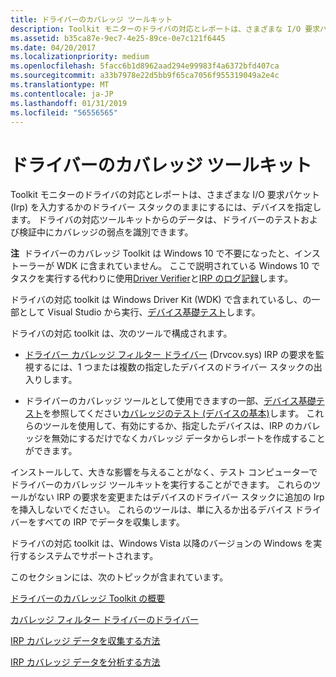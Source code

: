 ```yaml
---
title: ドライバーのカバレッジ ツールキット
description: Toolkit モニターのドライバの対応とレポートは、さまざまな I/O 要求パケット (Irp) を入力するかのドライバー スタックのままにするには、デバイスを指定します。
ms.assetid: b35ca87e-9ec7-4e25-89ce-0e7c121f6445
ms.date: 04/20/2017
ms.localizationpriority: medium
ms.openlocfilehash: 5facc6b1d8962aad294e99983f4a6372bfd407ca
ms.sourcegitcommit: a33b7978e22d5bb9f65ca7056f955319049a2e4c
ms.translationtype: MT
ms.contentlocale: ja-JP
ms.lasthandoff: 01/31/2019
ms.locfileid: "56556565"
---
```

# <a name="driver-coverage-toolkit"></a>ドライバーのカバレッジ ツールキット


Toolkit モニターのドライバの対応とレポートは、さまざまな I/O 要求パケット (Irp) を入力するかのドライバー スタックのままにするには、デバイスを指定します。 ドライバの対応ツールキットからのデータは、ドライバーのテストおよび検証中にカバレッジの弱点を識別できます。

**注**  ドライバーのカバレッジ Toolkit は Windows 10 で不要になったと、インストーラーが WDK に含まれていません。 ここで説明されている Windows 10 でタスクを実行する代わりに使用[Driver Verifier](driver-verifier.md)と[IRP のログ記録](irp-logging.md)します。

 

ドライバの対応 toolkit は Windows Driver Kit (WDK) で含まれているし、の一部として Visual Studio から実行、[デバイス基礎テスト](device-fundamentals-tests.md)します。

ドライバの対応 toolkit は、次のツールで構成されます。

-   [ドライバー カバレッジ フィルター ドライバー](driver-coverage-filter-driver.md) (Drvcov.sys) IRP の要求を監視するには、1 つまたは複数の指定したデバイスのドライバー スタックの出入りします。

-   ドライバーのカバレッジ ツールとして使用できますの一部、[デバイス基礎テスト](device-fundamentals-tests.md)を参照してください[カバレッジのテスト (デバイスの基本)](coverage-tests--device-fundamentals-.md)します。 これらのツールを使用して、有効にするか、指定したデバイスは、IRP のカバレッジを無効にするだけでなくカバレッジ データからレポートを作成することができます。

インストールして、大きな影響を与えることがなく、テスト コンピューターでドライバーのカバレッジ ツールキットを実行することができます。 これらのツールがない IRP の要求を変更またはデバイスのドライバー スタックに追加の Irp を挿入しないでください。 これらのツールは、単に入るか出るデバイス ドライバーをすべての IRP でデータを収集します。

ドライバの対応 toolkit は、Windows Vista 以降のバージョンの Windows を実行するシステムでサポートされます。

このセクションには、次のトピックが含まれています。

[ドライバーのカバレッジ Toolkit の概要](overview-of-the-driver-coverage-toolkit.md)

[カバレッジ フィルター ドライバーのドライバー](driver-coverage-filter-driver.md)

[IRP カバレッジ データを収集する方法](how-to-collect-irp-coverage-data.md)

[IRP カバレッジ データを分析する方法](how-to-analyze-irp-coverage-data.md)

 

 





